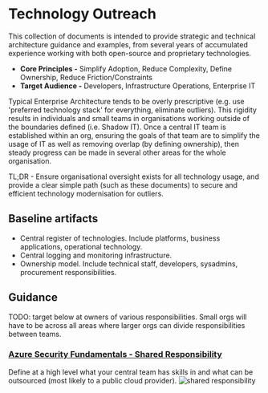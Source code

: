 # Technology Outreach
This collection of documents is intended to provide strategic and technical architecture guidance and examples, from several years of accumulated experience working with both open-source and proprietary technologies.

- **Core Principles -** Simplify Adoption, Reduce Complexity, Define Ownership, Reduce Friction/Constraints
- **Target Audience -** Developers, Infrastructure Operations, Enterprise IT

Typical Enterprise Architecture tends to be overly prescriptive (e.g. use 'preferred technology stack' for everything,  eliminate outliers). This rigidity results in individuals and small teams in organisations working outside of the boundaries defined (i.e. Shadow IT). Once a central IT team is established within an org, ensuring the goals of that team are to simplify the usage of IT as well as removing overlap (by defining ownership), then steady progress can be made in several other areas for the whole organisation.

TL;DR - Ensure organisational oversight exists for all technology usage, and provide a clear simple path (such as these documents) to secure and efficient technology modernisation for outliers.

## Baseline artifacts
- Central register of technologies. Include platforms, business applications, operational technology.
- Central logging and monitoring infrastructure.
- Ownership model. Include technical staff, developers, sysadmins, procurement responsibilities.

## Guidance
TODO: target below at owners of various responsibilities. Small orgs will have to be across all areas where larger orgs can divide responsibilities between teams.

### [Azure Security Fundamentals - Shared Responsibility](https://docs.microsoft.com/en-us/azure/security/fundamentals/shared-responsibility)
Define at a high level what your central team has skills in and what can be outsourced (most likely to a public cloud provider).
![shared responsibility](https://docs.microsoft.com/en-us/azure/security/fundamentals/media/shared-responsibility/shared-responsibility.svg)



